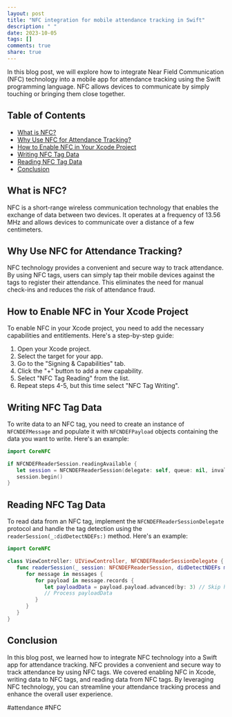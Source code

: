 ```yaml
---
layout: post
title: "NFC integration for mobile attendance tracking in Swift"
description: " "
date: 2023-10-05
tags: []
comments: true
share: true
---
```


In this blog post, we will explore how to integrate Near Field Communication (NFC) technology into a mobile app for attendance tracking using the Swift programming language. NFC allows devices to communicate by simply touching or bringing them close together.

## Table of Contents
- [What is NFC?](#what-is-nfc)
- [Why Use NFC for Attendance Tracking?](#why-use-nfc-for-attendance-tracking)
- [How to Enable NFC in Your Xcode Project](#how-to-enable-nfc-in-your-xcode-project)
- [Writing NFC Tag Data](#writing-nfc-tag-data)
- [Reading NFC Tag Data](#reading-nfc-tag-data)
- [Conclusion](#conclusion)

## What is NFC?

NFC is a short-range wireless communication technology that enables the exchange of data between two devices. It operates at a frequency of 13.56 MHz and allows devices to communicate over a distance of a few centimeters.

## Why Use NFC for Attendance Tracking?

NFC technology provides a convenient and secure way to track attendance. By using NFC tags, users can simply tap their mobile devices against the tags to register their attendance. This eliminates the need for manual check-ins and reduces the risk of attendance fraud.

## How to Enable NFC in Your Xcode Project

To enable NFC in your Xcode project, you need to add the necessary capabilities and entitlements. Here's a step-by-step guide:

1. Open your Xcode project.
2. Select the target for your app.
3. Go to the "Signing & Capabilities" tab.
4. Click the "+" button to add a new capability.
5. Select "NFC Tag Reading" from the list.
6. Repeat steps 4-5, but this time select "NFC Tag Writing".

## Writing NFC Tag Data

To write data to an NFC tag, you need to create an instance of `NFCNDEFMessage` and populate it with `NFCNDEFPayload` objects containing the data you want to write. Here's an example:

```swift
import CoreNFC

if NFCNDEFReaderSession.readingAvailable {
   let session = NFCNDEFReaderSession(delegate: self, queue: nil, invalidateAfterFirstRead: false)
   session.begin()
}
```

## Reading NFC Tag Data

To read data from an NFC tag, implement the `NFCNDEFReaderSessionDelegate` protocol and handle the tag detection using the `readerSession(_:didDetectNDEFs:)` method. Here's an example:

```swift
import CoreNFC

class ViewController: UIViewController, NFCNDEFReaderSessionDelegate {
   func readerSession(_ session: NFCNDEFReaderSession, didDetectNDEFs messages: [NFCNDEFMessage]) {
      for message in messages {
         for payload in message.records {
            let payloadData = payload.payload.advanced(by: 3) // Skip header bytes
            // Process payloadData
         }
      }
   }
}
```

## Conclusion

In this blog post, we learned how to integrate NFC technology into a Swift app for attendance tracking. NFC provides a convenient and secure way to track attendance by using NFC tags. We covered enabling NFC in Xcode, writing data to NFC tags, and reading data from NFC tags. By leveraging NFC technology, you can streamline your attendance tracking process and enhance the overall user experience.

#attendance #NFC
